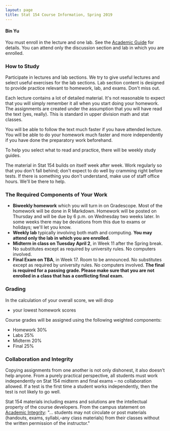 ```yaml
---
layout: page
title: Stat 154 Course Information, Spring 2019
---
```

#### Bin Yu ####

You must enroll in the lecture and one lab. See the [Academic Guide](https://classes.berkeley.edu/content/2019-spring-stat-154-001-lec-001) for details. You can attend only the discussion section and lab in which you are enrolled.


### How to Study ###
Participate in lectures and lab sections. We try to give useful lectures and select useful exercises for the lab sections. Lab section content is designed to provide practice relevant to homework, lab, and exams. Don't miss out.

Each lecture contains a lot of detailed material. It's not reasonable to expect that you will simply remember it all when you start doing your homework. The assignments are created under the assumption that you will have read the text (yes, really). This is standard in upper division math and stat classes.

You will be able to follow the text much faster if you have attended lecture. You will be able to do your homework much faster and more independently if you have done the preparatory work beforehand.

To help you select what to read and practice, there will be weekly study guides.

The material in Stat 154 builds on itself week after week. Work regularly so that you don't fall behind; don't expect to do well by cramming right before tests. If there is something you don't understand, make use of staff office hours. We'll be there to help.

### The Required Components of Your Work ###
- **Biweekly homework** which you will turn in on Gradescope. Most of the homework will be done in R Markdown. Homework will be posted on Thursday and will be due by 6 p.m. on Wednesday two weeks later. In some weeks there may be deviations from this due to exams or holidays; we'll let you know.
- **Weekly lab** typically involving both math and computing. **You may attend only the lab in which you are enrolled.**
- **Midterm in class on Tuesday April 2**, in Week 11 after the Spring break. No substitutes except as required by university rules. No computers involved.
- **Final Exam on TBA**, in Week 17. Room to be announced. No substitutes except as required by university rules. No computers involved. **The final is required for a passing grade. Please make sure that you are not enrolled in a class that has a conflicting final exam.**

### Grading ###
In the calculation of your overall score, we will drop
- your lowest homework scores

Course grades will be assigned using the following weighted components:
- Homework 30%
- Labs 25%
- Midterm 20%
- Final 25%

### Collaboration and Integrity ###
Copying assignments from one another is not only dishonest, it also doesn’t help anyone. From a purely practical perspective, all students must work independently on Stat 154 midterm and final exams – no collaboration allowed. If a test is the first time a student works independently, then the test is not likely to go well.

Stat 154 materials including exams and solutions are the intellectual property of the course developers. From the campus statement on [Academic Integrity](https://teaching.berkeley.edu/statements-course-policies): "... students may not circulate or post materials (handouts, exams, syllabi,–any class materials) from their classes without the written permission of the instructor."
